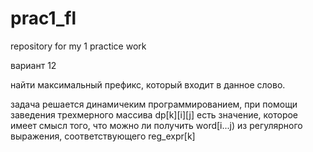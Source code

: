 # prac1_fl
repository for my 1 practice work

вариант 12

найти максимальный префикс, который входит в данное слово.

задача решается динамичеким программированием, при помощи заведения трехмерного массива
dp[k][i][j] есть значение, которое имеет смысл того, что можно ли получить word[i...j) из регулярного выражения, соответствующего reg_expr[k] 
